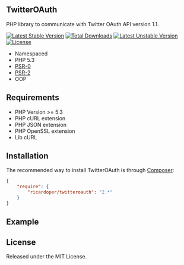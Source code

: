 ## TwitterOAuth ##

PHP library to communicate with Twitter OAuth API version 1.1.

[![Latest Stable Version](https://poser.pugx.org/ricardoper/twitteroauth/v/stable.svg)](https://packagist.org/packages/ricardoper/twitteroauth) [![Total Downloads](https://poser.pugx.org/ricardoper/twitteroauth/downloads.svg)](https://packagist.org/packages/ricardoper/twitteroauth) [![Latest Unstable Version](https://poser.pugx.org/ricardoper/twitteroauth/v/unstable.svg)](https://packagist.org/packages/ricardoper/twitteroauth) [![License](https://poser.pugx.org/ricardoper/twitteroauth/license.svg)](https://packagist.org/packages/ricardoper/twitteroauth)

- Namespaced
- PHP 5.3
- [PSR-0](http://www.php-fig.org/psr/psr-0/ "PHP Framework Interop Group")
- [PSR-2](http://www.php-fig.org/psr/psr-2/ "PHP Framework Interop Group")
- OOP

## Requirements ##

- PHP Version >= 5.3
- PHP cURL extension
- PHP JSON extension
- PHP OpenSSL extension
- Lib cURL

## Installation ##

The recommended way to install TwitterOAuth is through [Composer](http://getcomposer.org/):

```json
{
    "require": {
        "ricardoper/twitteroauth": "2.*"
    }
}
```

## Example ##



## License ##

Released under the MIT License.
